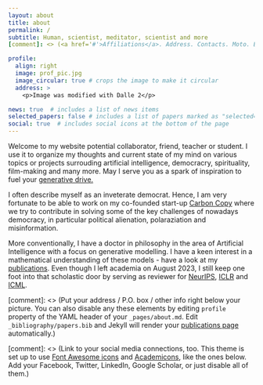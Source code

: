 ```yaml
---
layout: about
title: about
permalink: /
subtitle: Human, scientist, meditator, scientist and more 
[comment]: <> (<a href='#'>Affiliations</a>. Address. Contacts. Moto. Etc.)

profile:
  align: right
  image: prof_pic.jpg
  image_circular: true # crops the image to make it circular
  address: >
    <p>Image was modified with Dalle 2</p>

news: true  # includes a list of news items
selected_papers: false # includes a list of papers marked as "selected={true}"
social: true  # includes social icons at the bottom of the page
---
```


Welcome to my website potential collaborator, friend, teacher or student. I use it to organize my thoughts and current state of my mind on various topics or projects surrouding artificial intelligence, democracry, spirituality, film-making and many more. May I serve you as a spark of inspiration to fuel your [generative drive.](https://www.hubermanlab.com/episode/guest-series-dr-paul-conti-tools-and-protocols-for-mental-health) 

I often describe myself as an inveterate democrat. Hence, I am very fortunate to be able to work on my co-founded start-up [Carbon Copy](https://www.carbon-copy.org/) where we try to contribute in solving some of the key challenges of nowadays democracy, in particular political alienation, polaraziation and misinformation.

More conventionally, I have a doctor in philosophy in the area of Artificial Intelligence with a focus on generative modelling. I have a keen interest in a mathematical understanding of these models -  have a look at my [publications](https://chrvt.github.io/publications/). Even though I left academia on August 2023, I still keep one foot into that scholastic door by serving as reviewer for [NeurIPS](https://neurips.cc/), [ICLR](https://iclr.cc/) and [ICML](https://icml.cc/). 


[comment]: <> (Put your address / P.O. box / other info right below your picture. You can also disable any these elements by editing `profile` property of the YAML header of your `_pages/about.md`. Edit `_bibliography/papers.bib` and Jekyll will render your [publications page](/al-folio/publications/) automatically.) 

[comment]: <> (Link to your social media connections, too. This theme is set up to use [Font Awesome icons](http://fortawesome.github.io/Font-Awesome/) and [Academicons](https://jpswalsh.github.io/academicons/), like the ones below. Add your Facebook, Twitter, LinkedIn, Google Scholar, or just disable all of them.)


 
